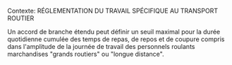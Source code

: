 Contexte: RÉGLEMENTATION DU TRAVAIL SPÉCIFIQUE AU TRANSPORT ROUTIER

Un accord de branche étendu peut définir un seuil maximal pour la durée quotidienne cumulée des temps de repas, de repos et de coupure compris dans l'amplitude de la journée de travail des personnels roulants marchandises "grands routiers" ou "longue distance".